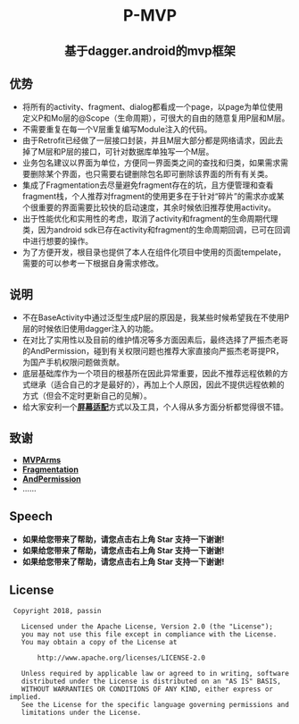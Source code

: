 <h1 align="center">P-MVP</h1>
<h2 align="center">基于dagger.android的mvp框架</h2>




## 优势
- 将所有的activity、fragment、dialog都看成一个page，以page为单位使用定义P和Mo层的@Scope（生命周期），可很大的自由的随意复用P层和M层。
- 不需要重复在每一个V层重复编写Module注入的代码。
- 由于Retrofit已经做了一层接口封装，并且M层大部分都是网络请求，因此去掉了M层和P层的接口，可针对数据库单独写一个M层。
- 业务包名建议以界面为单位，方便同一界面类之间的查找和归类，如果需求需要删除某个界面，也只需要右键删除包名即可删除该界面的所有有关类。
- 集成了Fragmentation去尽量避免fragment存在的坑，且方便管理和查看fragment栈，个人推荐对fragment的使用更多在于针对“碎片”的需求亦或某个很重要的界面需要比较快的启动速度，其余时候依旧推荐使用activity。
- 出于性能优化和实用性的考虑，取消了activity和fragment的生命周期代理类，因为android sdk已存在activity和fragment的生命周期回调，已可在回调中进行想要的操作。
- 为了方便开发，根目录也提供了本人在组件化项目中使用的页面tempelate，需要的可以参考一下根据自身需求修改。

## 说明
- 不在BaseActivity中通过泛型生成P层的原因是，我某些时候希望我在不使用P层的时候依旧使用dagger注入的功能。
- 在对比了实用性以及目前的维护情况等多方面因素后，最终选择了严振杰老哥的AndPermission，碰到有关权限问题也推荐大家直接向严振杰老哥提PR，为国产手机权限问题做贡献。
- 底层基础库作为一个项目的根基所在因此异常重要，因此不推荐远程依赖的方式继承（适合自己的才是最好的），再加上个人原因，因此不提供远程依赖的方式（但会不定时更新自己的见解）。
- 给大家安利一个[**屏幕适配**](https://blog.csdn.net/fesdgasdgasdg/article/details/78108169)方式以及工具，个人得从多方面分析都觉得很不错。

## 致谢
* [**MVPArms**](https://github.com/JessYanCoding/MVPArms)
* [**Fragmentation**](https://github.com/YoKeyword/Fragmentation)
* [**AndPermission**](https://github.com/yanzhenjie/AndPermission)
* ……

## Speech
* **如果给您带来了帮助，请您点击右上角 Star 支持一下谢谢!**
* **如果给您带来了帮助，请您点击右上角 Star 支持一下谢谢!**
* **如果给您带来了帮助，请您点击右上角 Star 支持一下谢谢!**

## License
``` 
 Copyright 2018, passin
  
   Licensed under the Apache License, Version 2.0 (the "License");
   you may not use this file except in compliance with the License.
   You may obtain a copy of the License at 
 
       http://www.apache.org/licenses/LICENSE-2.0 

   Unless required by applicable law or agreed to in writing, software
   distributed under the License is distributed on an "AS IS" BASIS,
   WITHOUT WARRANTIES OR CONDITIONS OF ANY KIND, either express or implied.
   See the License for the specific language governing permissions and
   limitations under the License.
```
